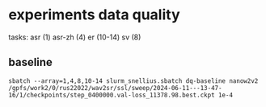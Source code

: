 # experiments data quality

tasks:
asr (1)
asr-zh (4)
er (10-14)
sv (8)


## baseline

```
sbatch --array=1,4,8,10-14 slurm_snellius.sbatch dq-baseline nanow2v2 /gpfs/work2/0/rus22022/wav2sr/ssl/sweep/2024-06-11---13-47-16/1/checkpoints/step_0400000.val-loss_11378.98.best.ckpt 1e-4 
```